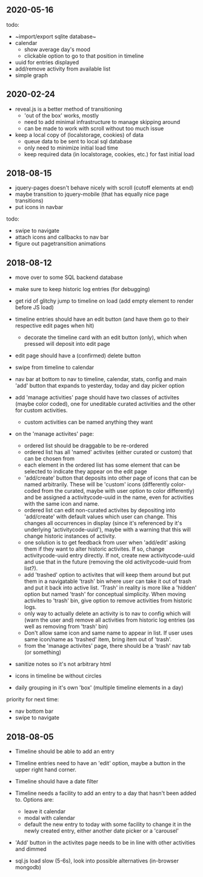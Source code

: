 2020-05-16
---

todo:

* ~import/export sqlite database~
* calendar
  - show average day's mood
  - clickable option to go to that position in timeline
* uuid for entries displayed
* add/remove activity from available list
* simple graph

2020-02-24
---

* reveal.js is a better method of transitioning
  - 'out of the box' works, mostly
  - need to add minimal infrastructure to manage skipping around
  - can be made to work with scroll without too much issue
* keep a local copy of (localstorage, cookies) of data
  - queue data to be sent to local sql database
  - only need to minimize initial load time
  - keep required data (in localstorage, cookies, etc.) for fast initial load


2018-08-15
---

* jquery-pages doesn't behave nicely with scroll (cutoff elements at end)
* maybe transition to jquery-mobile (that has equally nice page transitions)
* put icons in navbar

todo:

* swipe to navigate
* attach icons and callbacks to nav bar
* figure out pagetransition animations

2018-08-12
---

* move over to some SQL backend database
* make sure to keep historic log entries (for debugging)
* get rid of glitchy jump to timeline on load (add empty element to render before JS load)

* timeline entries should have an edit button (and have them go to their respective edit pages
  when hit)
  - decorate the timeline card with an edit button (only), which when pressed will deposit into edit
    page

* edit page should have a (confirmed) delete button

* swipe from timeline to calendar
* nav bar at bottom to nav to timeline, calendar, stats, config and main 'add' button
  that expands to yesterday, today and day picker option

* add 'manage activities' page should have two classes of activites (maybe color coded), one for
  uneditable curated activities and the other for custom activities.
  - custom activities can be named anything they want
* on the 'manage activites' page:
  - ordered list should be draggable to be re-ordered
  - ordered list has all 'named' activites (either curated or custom) that can be chosen from
  - each element in the ordered list has some element that can be selected to indicate they
    appear on the edit page
  - 'add/create' button that deposits into other page of icons that can be named arbitrarily.
    These will be 'custom' icons (differently color-coded from the curated, maybe with user
    option to color differently) and be assigned a activitycode-uuid in the name, even for activities with
    the same icon and name.
  - ordered list can edit non-curated activites by depositing into 'add/create' with default values
    which user can change. This changes all occurrences in display (since it's referenced by it's
    underlying 'activitycode-uuid'), maybe with a warning that this will change historic instances of
    activity.
  - one solution is to get feedback from user when 'add/edit' asking them if they want to alter historic
    activites. If so, change activitycode-uuid entry directly. If not, create new activitycode-uuid and
    use that in the future (removing the old activitycode-uuid from list?).
  - add 'trashed' option to activites that will keep them around but put them in a navigatable 'trash' bin
    where user can take it out of trash and put it back into active list. 'Trash' in reality is more like
    a 'hidden' option but named 'trash' for conceptual simplicity.  When moving activites to 'trash' bin,
    give option to remove activities from historic logs.
  - only way to actually delete an activity is to nav to config which will (warn the user and) remove all
    activities from historic log entries (as well as removing from 'trash' bin)
  - Don't allow same icon and same name to appear in list. If user uses same icon/name as 'trashed' item,
    bring item out of 'trash'.
  - from the 'manage activites' page, there should be a 'trash' nav tab (or something)

* sanitize notes so it's not arbitrary html
* icons in timeline be without circles
* daily grouping in it's own 'box' (multiple timeline elements in a day)
  
priority for next time:

* nav bottom bar
* swipe to navigate



2018-08-05
---

* Timeline should be able to add an entry
* Timeline entries need to have an 'edit' option, maybe
  a button in the upper right hand corner.
* Timeline should have a date filter
* Timeline needs a facility to add an entry to a day
  that hasn't been added to. Options are:
  - leave it calendar
  - modal with calendar
  - default the new entry to today with some facility to
    change it in the newly created entry, either another
    date picker or a 'carousel'

* 'Add' button in the activites page needs to be in line
  with other activities and dimmed

* sql.js load slow (5-6s), look into possible alternatives
  (in-browser mongodb)



